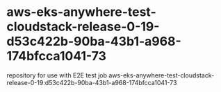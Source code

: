 # aws-eks-anywhere-test-cloudstack-release-0-19-d53c422b-90ba-43b1-a968-174bfcca1041-73
repository for use with E2E test job aws-eks-anywhere-test-cloudstack-release-0-19:d53c422b-90ba-43b1-a968-174bfcca1041-73
